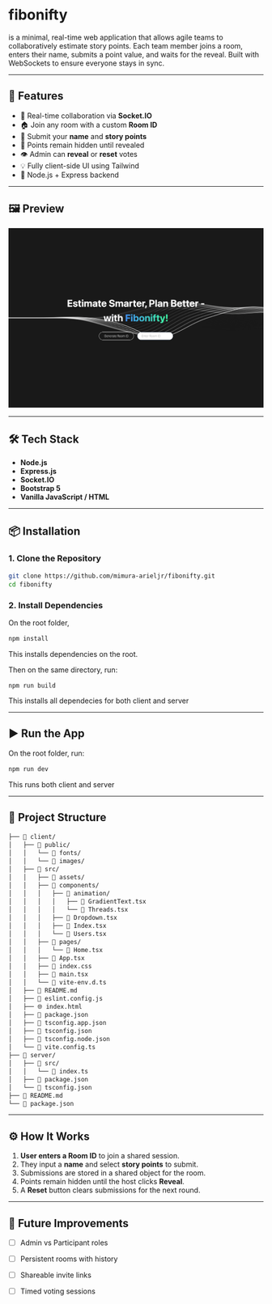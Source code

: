 # fibonifty
is a minimal, real-time web application that allows agile teams to collaboratively estimate story points. Each team member joins a room, enters their name, submits a point value, and waits for the reveal. Built with WebSockets to ensure everyone stays in sync.

---

## 🚀 Features

- 🔗 Real-time collaboration via **Socket.IO**
- 🏠 Join any room with a custom **Room ID**
- 👤 Submit your **name** and **story points**
- 🙈 Points remain hidden until revealed
- 👁 Admin can **reveal** or **reset** votes
- 💡 Fully client-side UI using Tailwind
- 🔌 Node.js + Express backend

---

## 🖼 Preview
![App Preview](client/public/images/fibonifty.png)

---

## 🛠 Tech Stack

- **Node.js**
- **Express.js**
- **Socket.IO**
- **Bootstrap 5**
- **Vanilla JavaScript / HTML**

---

## 📦 Installation

### 1. Clone the Repository

```bash
git clone https://github.com/mimura-arieljr/fibonifty.git
cd fibonifty
```

### 2. Install Dependencies

On the root folder,
```bash
npm install
```
This installs dependencies on the root.

Then on the same directory, run:
```
npm run build
```

This installs all dependecies for both client and server

---

## ▶️ Run the App

On the root folder, run:
```bash
npm run dev
```

This runs both client and server

---

## 🔧 Project Structure

```
├── 📁 client/
│   ├── 📁 public/
│   │   └── 📁 fonts/
│   │   └── 📁 images/
│   ├── 📁 src/
│   │   ├── 📁 assets/
│   │   ├── 📁 components/
│   │   │   ├── 📁 animation/
│   │   │   │   ├── 📄 GradientText.tsx
│   │   │   │   └── 📄 Threads.tsx
│   │   │   ├── 📄 Dropdown.tsx
│   │   │   ├── 📄 Index.tsx
│   │   │   └── 📄 Users.tsx
│   │   ├── 📁 pages/
│   │   │   └── 📄 Home.tsx
│   │   ├── 📄 App.tsx
│   │   ├── 🎨 index.css
│   │   ├── 📄 main.tsx
│   │   └── 📄 vite-env.d.ts
│   ├── 📖 README.md
│   ├── 📄 eslint.config.js
│   ├── 🌐 index.html
│   ├── 📄 package.json
│   ├── 📄 tsconfig.app.json
│   ├── 📄 tsconfig.json
│   ├── 📄 tsconfig.node.json
│   └── 📄 vite.config.ts
├── 📁 server/
│   ├── 📁 src/
│   │   └── 📄 index.ts
│   ├── 📄 package.json
│   └── 📄 tsconfig.json
├── 📖 README.md
└── 📄 package.json
```

---

## ⚙️ How It Works

1. **User enters a Room ID** to join a shared session.
2. They input a **name** and select **story points** to submit.
3. Submissions are stored in a shared object for the room.
4. Points remain hidden until the host clicks **Reveal**.
5. A **Reset** button clears submissions for the next round.

---

## 📌 Future Improvements

- [ ] Admin vs Participant roles
- [ ] Persistent rooms with history
- [ ] Shareable invite links
- [ ] Timed voting sessions


